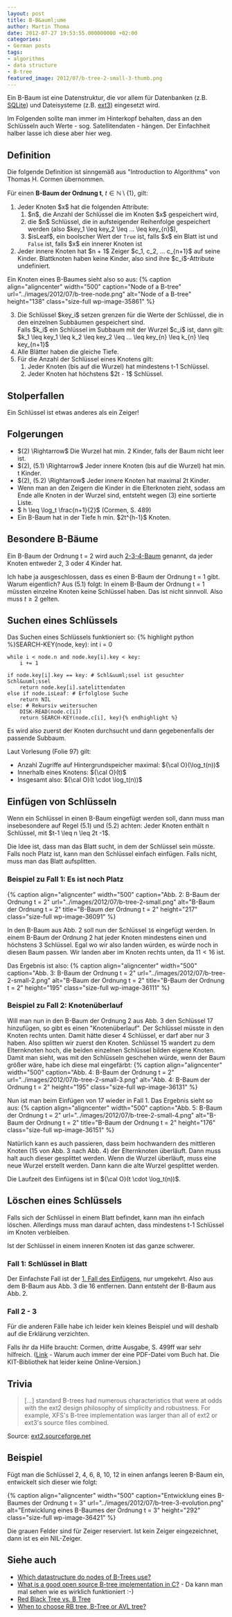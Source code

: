 ```yaml
---
layout: post
title: B-B&auml;ume
author: Martin Thoma
date: 2012-07-27 19:53:55.000000000 +02:00
categories:
- German posts
tags:
- algorithms
- data structure
- B-tree
featured_image: 2012/07/b-tree-2-small-3-thumb.png
---
```

Ein B-Baum ist eine Datenstruktur, die vor allem f&uuml;r Datenbanken (z.B. <a href="http://de.wikipedia.org/wiki/SQLite">SQLite</a>) und Dateisysteme (z.B. <a href="http://de.wikipedia.org/wiki/Ext3">ext3</a>) eingesetzt wird.

Im Folgenden sollte man immer im Hinterkopf behalten, dass an den Schl&uuml;sseln auch Werte - sog. Satellitendaten - h&auml;ngen. Der Einfachheit halber lasse ich diese aber hier weg.

<h2>Definition</h2>
Die folgende Definition ist sinngem&auml;&szlig; aus "Introduction to Algorithms" von Thomas H. Cormen &uuml;bernommen.

F&uuml;r einen <strong>B-Baum der Ordnung t</strong>, $t \in \mathbb{N} \setminus \{1\}$, gilt:

<ol>
  <li>Jeder Knoten $x$ hat die folgenden Attribute:
    <ol>
      <li>$n$, die Anzahl der Schl&uuml;ssel die im Knoten $x$ gespeichert wird,</li>
      <li>die $n$ Schl&uuml;ssel, die in aufsteigender Reihenfolge gespeichert werden (also $key_1 \leq key_2 \leq ... \leq key_{n}$),</li>
      <li>$isLeaf$, ein boolscher Wert der <code>True</code> ist, falls $x$ ein Blatt ist und <code>False</code> ist, falls $x$ ein innerer Knoten ist</li>
    </ol>
  </li>
  <li>Jeder innere Knoten hat $n + 1$ Zeiger $c_1, c_2, ... c_{n+1}$ auf seine Kinder. Blattknoten haben keine Kinder, also sind ihre $c_i$-Attribute undefiniert.</li>
</ol>

Ein Knoten eines B-Baumes sieht also so aus:
{% caption align="aligncenter" width="500" caption="Node of a B-tree" url="../images/2012/07/b-tree-node.png" alt="Node of a B-tree"  height="138" class="size-full wp-image-35861" %}

<ol start=3>
  <li>Die Schl&uuml;ssel $key_i$ setzen grenzen f&uuml;r die Werte der Schl&uuml;ssel, die in den einzelnen Subb&auml;umen gespeichert sind.<br/> Falls $k_i$ ein Schl&uuml;ssel im Subbaum mit der Wurzel $c_i$ ist, dann gilt: $k_1 \leq key_1 \leq k_2 \leq key_2 \leq ... \leq key_{n} \leq k_{n} \leq key_{n+1}$</li>
  <li>Alle Bl&auml;tter haben die gleiche Tiefe.</li>
  <li>F&uuml;r die Anzahl der Schl&uuml;ssel eines Knotens gilt:
    <ol>
        <li>Jeder Knoten (bis auf die Wurzel) hat mindestens t-1 Schl&uuml;ssel.</li>
        <li>Jeder Knoten hat h&ouml;chstens $2t - 1$ Schl&uuml;ssel.</li>
    </ol>
  </li>
</ol>

<h2>Stolperfallen</h2>
Ein Schl&uuml;ssel ist etwas anderes als ein Zeiger!

<h2>Folgerungen</h2>
<ul>
  <li>$(2) \Rightarrow$ Die Wurzel hat min. 2 Kinder, falls der Baum nicht leer ist.</li>
  <li>$(2), (5.1) \Rightarrow$ Jeder innere Knoten (bis auf die Wurzel) hat min. t Kinder.</li>
  <li>$(2), (5.2) \Rightarrow$ Jeder innere Knoten hat maximal 2t Kinder.</li>
  <li>Wenn man an den Zeigern die Kinder in die Elterknoten zieht, sodass am Ende alle Knoten in der Wurzel sind, entsteht wegen (3) eine sortierte Liste.</li>
  <li>$ h \leq \log_t \frac{n+1}{2}$ (Cormen, S. 489)</li>
  <li>Ein B-Baum hat in der Tiefe h min. $2t^{h-1}$ Knoten.</li>
</ul>

<h2>Besondere B-B&auml;ume</h2>
Ein B-Baum der Ordnung t = 2 wird auch <a href="http://de.wikipedia.org/wiki/2-3-4-Baum">2-3-4-Baum</a> genannt, da jeder Knoten entweder 2, 3 oder 4 Kinder hat.

Ich habe ja ausgeschlossen, dass es einen B-Baum der Ordnung t = 1 gibt. Warum eigentlich?
Aus (5.1) folgt: In einem B-Baum der Ordnung t = 1 m&uuml;ssten einzelne Knoten keine Schl&uuml;ssel haben. Das ist nicht sinnvoll. Also muss $t \geq  2$ gelten.

<h2>Suchen eines Schl&uuml;ssels</h2>
Das Suchen eines Schl&uuml;ssels funktioniert so:
{% highlight python %}SEARCH-KEY(node, key):
    int i = 0

    while i < node.n and node.key[i].key < key:
        i += 1

    if node.key[i].key == key: # Schl&uuml;ssel ist gesuchter Schl&uuml;ssel
        return node.key[i].satelittendaten
    else if node.isLeaf: # Erfolglose Suche
        return NIL
    else: # Rekursiv weitersuchen
        DISK-READ(node.c[i])
        return SEARCH-KEY(node.c[i], key){% endhighlight %}

Es wird also zuerst der Knoten durchsucht und dann gegebenenfalls der passende Subbaum.

Laut Vorlesung (Folie 97) gilt:
<ul>
    <li>Anzahl Zugriffe auf Hintergrundspeicher maximal: ${\cal O}(\log_t(n))$</li>
    <li>Innerhalb eines Knotens: ${\cal O}(t)$</li>
    <li>Insgesamt also: ${\cal O}(t \cdot \log_t(n))$</li>
</ul>

<h2>Einf&uuml;gen von Schl&uuml;sseln</h2>
Wenn ein Schl&uuml;ssel in einen B-Baum eingef&uuml;gt werden soll, dann muss man insebesondere auf Regel (5.1) und (5.2) achten:
Jeder Knoten enth&auml;lt n Schl&uuml;ssel, mit $t-1 \leq n \leq 2t -1$.

Die Idee ist, dass man das Blatt sucht, in dem der Schl&uuml;ssel sein m&uuml;sste. Falls noch Platz ist, kann man den Schl&uuml;ssel einfach einf&uuml;gen. Falls nicht, muss man das Blatt aufsplitten.

<h3>Beispiel zu Fall 1: Es ist noch Platz</h3>
{% caption align="aligncenter" width="500" caption="Abb. 2: B-Baum der Ordnung t = 2" url="../images/2012/07/b-tree-2-small.png" alt="B-Baum der Ordnung t = 2" title="B-Baum der Ordnung t = 2" height="217" class="size-full wp-image-36091" %}

In den B-Baum aus Abb. 2 soll nun der Schl&uuml;ssel <code>16</code> eingef&uuml;gt werden. In einem B-Baum der Ordnung 2 hat jeder Knoten mindestens einen und h&ouml;chstens 3 Schl&uuml;ssel. Egal wo wir also landen w&uuml;rden, es w&uuml;rde noch in diesen Baum passen. Wir landen aber im Knoten rechts unten, da $11 < 16$ ist.

Das Ergebnis ist also:
{% caption align="aligncenter" width="500" caption="Abb. 3: B-Baum der Ordnung t = 2" url="../images/2012/07/b-tree-2-small-2.png" alt="B-Baum der Ordnung t = 2" title="B-Baum der Ordnung t = 2" height="195" class="size-full wp-image-36111" %}

<h3>Beispiel zu Fall 2: Knoten&uuml;berlauf</h3>
Will man nun in den B-Baum der Ordnung 2 aus Abb. 3 den Schl&uuml;ssel 17 hinzuf&uuml;gen, so gibt es einen "Knoten&uuml;berlauf". Der Schl&uuml;ssel m&uuml;sste in den Knoten rechts unten. Damit h&auml;tte dieser 4 Schl&uuml;ssel, er darf aber nur 3 haben. Also splitten wir zuerst den Knoten. Schl&uuml;ssel 15 wandert zu dem Elternknoten hoch, die beiden einzelnen Schl&uuml;ssel bilden eigene Knoten. Damit man sieht, was mit den Schl&uuml;sseln geschehen w&uuml;rde, wenn der Baum gr&ouml;&szlig;er w&auml;re, habe ich diese mal eingef&auml;rbt:
{% caption align="aligncenter" width="500" caption="Abb. 4: B-Baum der Ordnung t = 2" url="../images/2012/07/b-tree-2-small-3.png" alt="Abb. 4: B-Baum der Ordnung t = 2"  height="195" class="size-full wp-image-36131" %}

Nun ist man beim Einf&uuml;gen von 17 wieder in Fall 1. Das Ergebnis sieht so aus:
{% caption align="aligncenter" width="500" caption="Abb. 5: B-Baum der Ordnung t = 2" url="../images/2012/07/b-tree-2-small-4.png" alt="B-Baum der Ordnung t = 2" title="B-Baum der Ordnung t = 2" height="176" class="size-full wp-image-36151" %}

Nat&uuml;rlich kann es auch passieren, dass beim hochwandern des mittleren Knoten (15 von Abb. 3 nach Abb. 4) der Elternknoten &uuml;berl&auml;uft. Dann muss halt auch dieser gesplittet werden. Wenn die Wurzel &uuml;berl&auml;uft, muss eine neue Wurzel erstellt werden. Dann kann die alte Wurzel gesplittet werden.

Die Laufzeit des Einf&uuml;gens ist in ${\cal O}(t \cdot \log_t(n))$.

<h2>L&ouml;schen eines Schl&uuml;ssels</h2>
Falls sich der Schl&uuml;ssel in einem Blatt befindet, kann man ihn einfach l&ouml;schen. Allerdings muss man darauf achten, dass mindestens t-1 Schl&uuml;ssel im Knoten verbleiben.

Ist der Schl&uuml;ssel in einem inneren Knoten ist das ganze schwerer.

<h3>Fall 1: Schl&uuml;ssel in Blatt</h3>
Der Einfachste Fall ist der <a href="#Beispiel_zu_Fall_1_Es_ist_noch_Platz">1. Fall des Einf&uuml;gens</a>, nur umgekehrt. Also aus dem B-Baum aus Abb. 3 die 16 entfernen. Dann entsteht der B-Baum aus Abb. 2.

<h3>Fall 2 - 3</h3>
F&uuml;r die anderen F&auml;lle habe ich leider kein kleines Beispiel und will deshalb auf die Erkl&auml;rung verzichten. 

Falls ihr da Hilfe braucht:
Cormen, dritte Ausgabe, S. 499ff war sehr hilfreich. (<a href="http://shafaetsplanet.com/uploads/pdf/Introduction%20to%20Algorithms.pdf">Link</a> - Warum auch immer der eine PDF-Datei vom Buch hat. Die KIT-Bibliothek hat leider keine Online-Version.)

<h2>Trivia</h2>
<blockquote>[...] standard B-trees had numerous characteristics that were at odds with the ext2 design philosophy of simplicity and robustness. For example, XFS's B-tree implementation was larger than all of ext2 or ext3's source files combined.</blockquote>
Source: <a href="http://ext2.sourceforge.net/2005-ols/paper-html/node3.html">ext2.sourceforge.net</a>

<h2>Beispiel</h2>
F&uuml;gt man die Schl&uuml;ssel 2, 4, 6, 8, 10, 12 in einen anfangs leeren B-Baum ein, entwickelt sich dieser wie folgt:

{% caption align="aligncenter" width="500" caption="Entwicklung eines B-Baumes der Ordnung t = 3" url="../images/2012/07/b-tree-3-evolution.png" alt="Entwicklung eines B-Baumes der Ordnung t = 3"  height="292" class="size-full wp-image-36421" %}

Die grauen Felder sind f&uuml;r Zeiger reserviert. Ist kein Zeiger eingezeichnet, dann ist es ein NIL-Zeiger.

<h2>Siehe auch</h2>
<ul>
  <li><a href="http://stackoverflow.com/questions/11684578/which-datastructure-do-nodes-of-b-trees-use">Which datastructure do nodes of B-Trees use?</a></li>
  <li><a href="http://stackoverflow.com/questions/32376/what-is-a-good-open-source-b-tree-implementation-in-c">What is a good open source B-tree implementation in C?</a> - Da kann man mal sehen wie es wirklich funktioniert :-)</li>
  <li><a href="http://stackoverflow.com/a/6403383/562769">Red Black Tree vs. B Tree</a></li>
  <li><a href="http://stackoverflow.com/a/1589587/562769">When to choose RB tree, B-Tree or AVL tree?</a></li>
</ul>
